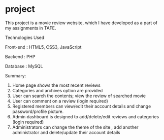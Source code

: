 # project

This project is a movie review website, which I have developed as a part of my assignments in TAFE.

Technologies Used

Front-end	: HTML5, CSS3, JavaScript

Backend	  : PHP

Database	: MySQL

Summary:

1. Home page shows the most recent reviews
2. Categories and archives option are provided
3. User can search the contents; view the review of searched movie
4. User can comment on a review (login required)
5. Registered members can view/edit their account details and change password/profile picture.
6. Admin dashboard is designed to add/delete/edit reviews and categories (login required)
7. Administrators can change the theme of the site , add another administrator and delete/update their account details
